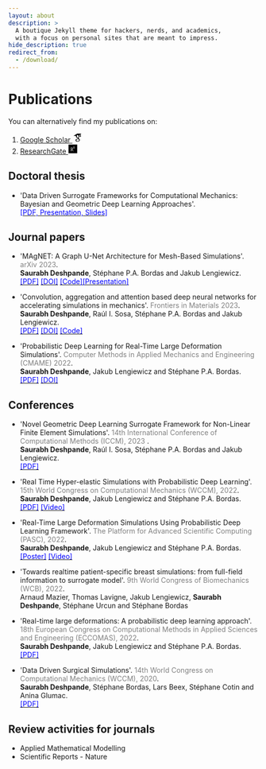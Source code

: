 ```yaml
---
layout: about
description: >
  A boutique Jekyll theme for hackers, nerds, and academics,
  with a focus on personal sites that are meant to impress.
hide_description: true
redirect_from:
  - /download/
---
```


# Publications

You can alternatively find my publications on:

1. [Google Scholar <svg xmlns="http://www.w3.org/2000/svg" xmlns:xlink="http://www.w3.org/1999/xlink" width="20" zoomAndPan="magnify" viewBox="0 0 30 30.000001" height="20" preserveAspectRatio="xMidYMid meet" version="1.0"><defs><clipPath id="id1"><path d="M 3.386719 3 L 27.339844 3 L 27.339844 28 L 3.386719 28 Z M 3.386719 3 " clip-rule="nonzero"/></clipPath></defs><g clip-path="url(#id1)"><path fill="rgb(0%, 0%, 0%)" d="M 14.660156 3.25 L 3.386719 10.308594 L 11.125 10.308594 C 11.097656 10.417969 11.050781 10.515625 11.027344 10.625 C 10.960938 10.964844 10.910156 11.34375 10.910156 11.734375 C 10.910156 16.773438 16.054688 16.207031 16.054688 16.207031 L 16.054688 17.492188 C 16.054688 18.011719 16.734375 17.832031 16.816406 18.890625 C 16.476562 18.890625 9.691406 18.695312 9.691406 23.277344 C 9.691406 27.882812 15.679688 27.65625 15.679688 27.65625 C 15.679688 27.65625 22.59375 27.964844 22.59375 22.273438 C 22.597656 18.871094 18.636719 17.765625 18.636719 16.398438 C 18.636719 15.015625 21.621094 14.609375 21.621094 11.375 C 21.621094 9.960938 21.523438 8.953125 20.890625 8.238281 C 20.84375 8.1875 20.808594 8.152344 20.761719 8.121094 C 20.75 8.109375 20.738281 8.101562 20.726562 8.09375 L 20.898438 8.09375 L 23.816406 5.902344 L 23.816406 8.898438 C 23.816406 8.953125 23.820312 9.007812 23.832031 9.0625 C 23.609375 9.1875 23.429688 9.363281 23.300781 9.585938 C 23.171875 9.808594 23.109375 10.050781 23.113281 10.308594 L 23.113281 11.722656 C 23.109375 11.910156 23.144531 12.09375 23.214844 12.269531 C 23.285156 12.445312 23.386719 12.597656 23.515625 12.734375 C 23.648438 12.867188 23.804688 12.972656 23.976562 13.042969 C 24.152344 13.117188 24.332031 13.152344 24.519531 13.152344 C 24.710938 13.152344 24.890625 13.117188 25.066406 13.042969 C 25.238281 12.972656 25.390625 12.867188 25.523438 12.734375 C 25.65625 12.597656 25.757812 12.445312 25.828125 12.269531 C 25.898438 12.09375 25.933594 11.910156 25.929688 11.722656 L 25.929688 10.308594 C 25.933594 10.050781 25.871094 9.808594 25.742188 9.585938 C 25.613281 9.363281 25.433594 9.1875 25.207031 9.0625 C 25.21875 9.007812 25.226562 8.953125 25.226562 8.898438 L 25.226562 4.839844 L 27.339844 3.25 Z M 15.632812 7.5625 C 16.039062 7.542969 16.445312 7.640625 16.835938 7.863281 C 17.125 8.007812 17.402344 8.21875 17.644531 8.480469 C 18.148438 8.984375 18.570312 9.714844 18.796875 10.578125 C 19.332031 12.625 18.636719 14.597656 17.191406 14.96875 C 15.765625 15.375 14.171875 14.039062 13.621094 12.007812 C 13.378906 11.015625 13.410156 10.054688 13.6875 9.292969 C 13.691406 9.28125 13.695312 9.273438 13.699219 9.265625 C 13.703125 9.261719 13.710938 9.257812 13.714844 9.253906 C 13.792969 8.953125 13.921875 8.679688 14.082031 8.457031 C 14.371094 8.035156 14.753906 7.746094 15.226562 7.617188 C 15.363281 7.585938 15.496094 7.566406 15.632812 7.5625 Z M 16.183594 19.75 C 18.566406 19.570312 20.597656 20.886719 20.746094 22.675781 C 20.84375 24.449219 19.007812 26.027344 16.605469 26.1875 C 14.222656 26.351562 12.160156 25.050781 12.046875 23.277344 C 11.933594 21.492188 13.78125 19.929688 16.183594 19.75 Z M 16.183594 19.75 " fill-opacity="1" fill-rule="nonzero"/></g></svg>](https://scholar.google.co.in/citations?user=AxC5DlwAAAAJ&hl=en)
2. [ResearchGate <svg xmlns="http://www.w3.org/2000/svg" width="20" viewBox="0 0 448 512" height="20"><!--! Font Awesome Pro 6.2.1 by @fontawesome - https://fontawesome.com License - https://fontawesome.com/license (Commercial License) Copyright 2022 Fonticons, Inc. --><path d="M0 32v448h448V32H0zm262.2 334.4c-6.6 3-33.2 6-50-14.2-9.2-10.6-25.3-33.3-42.2-63.6-8.9 0-14.7 0-21.4-.6v46.4c0 23.5 6 21.2 25.8 23.9v8.1c-6.9-.3-23.1-.8-35.6-.8-13.1 0-26.1.6-33.6.8v-8.1c15.5-2.9 22-1.3 22-23.9V225c0-22.6-6.4-21-22-23.9V193c25.8 1 53.1-.6 70.9-.6 31.7 0 55.9 14.4 55.9 45.6 0 21.1-16.7 42.2-39.2 47.5 13.6 24.2 30 45.6 42.2 58.9 7.2 7.8 17.2 14.7 27.2 14.7v7.3zm22.9-135c-23.3 0-32.2-15.7-32.2-32.2V167c0-12.2 8.8-30.4 34-30.4s30.4 17.9 30.4 17.9l-10.7 7.2s-5.5-12.5-19.7-12.5c-7.9 0-19.7 7.3-19.7 19.7v26.8c0 13.4 6.6 23.3 17.9 23.3 14.1 0 21.5-10.9 21.5-26.8h-17.9v-10.7h30.4c0 20.5 4.7 49.9-34 49.9zm-116.5 44.7c-9.4 0-13.6-.3-20-.8v-69.7c6.4-.6 15-.6 22.5-.6 23.3 0 37.2 12.2 37.2 34.5 0 21.9-15 36.6-39.7 36.6z"/></svg>](https://www.researchgate.net/profile/Saurabh_Deshpande4)


## Doctoral thesis

* 'Data Driven Surrogate Frameworks for Computational Mechanics: Bayesian and Geometric Deep Learning Approaches'.\
[<span style="color:blue">[PDF, Presentation, Slides]</span>](https://hdl.handle.net/10993/57321)


## Journal papers


* 'MAgNET: A Graph U-Net Architecture for Mesh-Based Simulations'. <span style="color:gray">arXiv 2023</span>. \
**Saurabh Deshpande**, Stéphane P.A. Bordas and Jakub Lengiewicz.\
[<span style="color:blue">[PDF]</span>](https://arxiv.org/pdf/2211.00713.pdf) [<span style="color:blue">[DOI]</span>](https://arxiv.org/abs/2211.00713)
[<span style="color:blue">[Code]</span>](https://github.com/saurabhdeshpande93/MAgNET)[<span style="color:blue">[Presentation]</span>](https://www.youtube.com/watch?v=T7GVEWVV56I)

* 'Convolution, aggregation and attention based deep neural networks for accelerating simulations in mechanics'. <span style="color:gray">Frontiers in Materials 2023</span>. \
**Saurabh Deshpande**, Raúl I. Sosa, Stéphane P.A. Bordas and Jakub Lengiewicz. \
[<span style="color:blue">[PDF]</span>](https://arxiv.org/pdf/2212.01386.pdf) [<span style="color:blue">[DOI]</span>](https://doi.org/10.3389/fmats.2023.1128954) [<span style="color:blue">[Code]</span>](https://github.com/saurabhdeshpande93/convolution-aggregation-attention)


* 'Probabilistic Deep Learning for Real-Time Large Deformation Simulations'. <span style="color:gray">Computer Methods in Applied Mechanics and Engineering (CMAME) 2022</span>. \
**Saurabh Deshpande**, Jakub Lengiewicz and Stéphane P.A. Bordas.\
[<span style="color:blue">[PDF]</span>](https://reader.elsevier.com/reader/sd/pii/S004578252200411X?token=5118A655A3DE675644FF483F2A88CFE743796DC267EF6BD4CC2E92CEE598496BC6815C8A19901034D121E93A9D192F73&originRegion=eu-west-1&originCreation=20221214195731) [<span style="color:blue">[DOI]</span>](https://www.sciencedirect.com/science/article/pii/S004578252200411X?via%3Dihub)



## Conferences
* 'Novel Geometric Deep Learning Surrogate Framework for Non-Linear Finite Element Simulations'. <span style="color:gray"> 14th International Conference of Computational Methods (ICCM), 2023 </span>. \
**Saurabh Deshpande**, Raúl I. Sosa, Stéphane P.A. Bordas and Jakub Lengiewicz.\
[<span style="color:blue">[PDF]</span>](https://orbilu.uni.lu/bitstream/10993/55478/1/Abstract_ICCM.pdf)

* 'Real Time Hyper-elastic Simulations with Probabilistic Deep Learning'. <span style="color:gray">15th World Congress on Computational Mechanics (WCCM), 2022</span>. \
**Saurabh Deshpande**, Jakub Lengiewicz and Stéphane P.A. Bordas.\
[<span style="color:blue">[PDF]</span>](https://orbilu.uni.lu/bitstream/10993/52345/3/WCCM2022_Saurabh.pdf) [<span style="color:blue">[Video]</span>](https://orbilu.uni.lu/handle/10993/52345)

* 'Real-Time Large Deformation Simulations Using Probabilistic Deep Learning Framework'. <span style="color:gray">The Platform for Advanced Scientific Computing (PASC), 2022</span>. \
**Saurabh Deshpande**, Jakub Lengiewicz and Stéphane P.A. Bordas.\
[<span style="color:blue">[Poster]</span>](https://orbilu.uni.lu/bitstream/10993/52829/2/PASC22_poster.pdf) [<span style="color:blue">[Video]</span>](https://www.youtube.com/watch?v=awEp-HZRdAg)

* 'Towards realtime patient-specific breast simulations: from full-field information to surrogate model'. <span style="color:gray">9th World Congress of Biomechanics (WCB), 2022</span>. \
Arnaud Mazier, Thomas Lavigne, Jakub Lengiewicz, **Saurabh Deshpande**, Stéphane Urcun and Stéphane Bordas

* 'Real-time large deformations: A probabilistic deep learning approach'. <span style="color:gray">18th European Congress on Computational Methods in Applied Sciences and Engineering (ECCOMAS), 2022</span>. \
**Saurabh Deshpande**, Jakub Lengiewicz and Stéphane P.A. Bordas.\
[<span style="color:blue">[PDF]</span>](https://orbilu.uni.lu/bitstream/10993/52344/1/ECCOMAS22_Saurabh.pdf)

* 'Data Driven Surgical Simulations'. <span style="color:gray">14th World Congress on Computational Mechanics (WCCM), 2020</span>. \
**Saurabh Deshpande**, Stéphane Bordas, Lars Beex, Stéphane Cotin and Anina Glumac.\
[<span style="color:blue">[PDF]</span>](https://orbilu.uni.lu/bitstream/10993/42677/1/WCCM_Saurabh_Abstract.pdf)

## Review activities for journals  
* Applied Mathematical Modelling
* Scientific Reports - Nature
